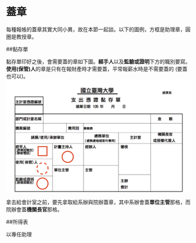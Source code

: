 # 蓋章

每種報帳的蓋章其實大同小異，故在本節一起談。以下的圖例，方框是助理章，圓圈是教授章。

##黏存單

黏存單印好之後，會需要蓋的章如下圖。**經手人**以及**監驗或證明**下方的職別要寫。**使用(保管)人**的章是只有在報財產時才需要蓋，平常報薪水時是不需要蓋的 (要蓋也可以)。
![黏存單上半部蓋章範例](reimburse.stamp.up.png)

拿去給會計室之前，要先拿取給系辦與院辦蓋章，其中系辦會蓋**單位主管**那格，而院辦會蓋**機關長官**那格。

##所得表

以專任助理